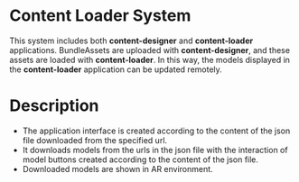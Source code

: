 # Content Loader System

This system includes both <b>content-designer</b> and <b>content-loader</b> applications. BundleAssets are uploaded with <b>content-designer</b>, and these assets are loaded with <b>content-loader</b>. In this way, the models displayed in the <b>content-loader</b> application can be updated remotely.

# Description

- The application interface is created according to the content of the json file downloaded from the specified url. 
- It downloads models from the urls in the json file with the interaction of model buttons created according to the content of the json file. 
- Downloaded models are shown in AR environment.
